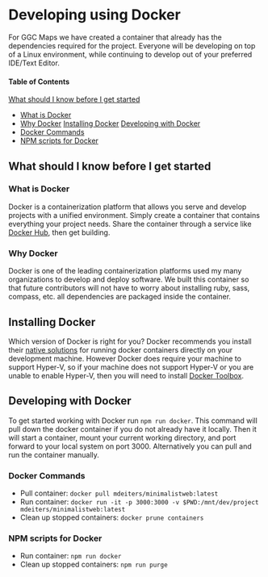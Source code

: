 # Developing using Docker

For GGC Maps we have created a container that already has the dependencies required for the project. Everyone will be developing on top of a Linux environment, while continuing to develop out of your preferred IDE/Text Editor.

#### Table of Contents

[What should I know before I get started](#what-should-i-know-before-i-get-started)
  * [What is Docker](#what-is-docker)
  * [Why Docker](#why-docker)
[Installing Docker](#installing-docker)
[Developing with Docker](#developing-with-docker)
  * [Docker Commands](#docker-commands)
  * [NPM scripts for Docker](#npm=scripts-for-docker)

## What should I know before I get started

### What is Docker

Docker is a containerization platform that allows you serve and develop projects with a unified environment. Simply create a container that contains everything your project needs. Share the container through a service like [Docker Hub](https://hub.docker.com), then get building.

### Why Docker

Docker is one of the leading containerization platforms used my many organizations to develop and deploy software. We built this container so that future contributors will not have to worry about installing ruby, sass, compass, etc. all dependencies are packaged inside the container.

## Installing Docker

Which version of Docker is right for you? Docker recommends you install their [native solutions](https://www.docker.com/community-edition#/download) for running docker containers directly on your development machine. However Docker does require your machine to support Hyper-V, so if your machine does not support Hyper-V or you are unable to enable Hyper-V, then you will need to install [Docker Toolbox](https://docs.docker.com/toolbox/overview/).

## Developing with Docker

To get started working with Docker run `npm run docker`. This command will pull down the docker container if you do not already have it locally. Then it will start a container, mount your current working directory, and port forward to your local system on port 3000. Alternatively you can pull and run the container manually.

### Docker Commands

  * Pull container: `docker pull mdeiters/minimalistweb:latest`
  * Run container: `docker run -it -p 3000:3000 -v $PWD:/mnt/dev/project mdeiters/minimalistweb:latest`
  * Clean up stopped containers: `docker prune containers`

### NPM scripts for Docker

  * Run container: `npm run docker`
  * Clean up stopped containers: `npm run purge`

